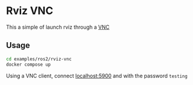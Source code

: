 # Rviz VNC

This a simple of launch rviz through a [VNC](https://en.wikipedia.org/wiki/Virtual_Network_Computing)

## Usage

```bash
cd examples/ros2/rviz-vnc
docker compose up
```

Using a VNC client, connect [localhost:5900](vnc://localhost:5900) and with the password `testing`